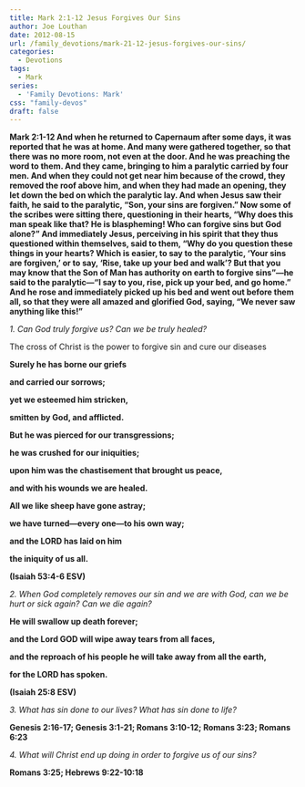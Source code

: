```yaml
---
title: Mark 2:1-12 Jesus Forgives Our Sins
author: Joe Louthan
date: 2012-08-15
url: /family_devotions/mark-21-12-jesus-forgives-our-sins/
categories:
  - Devotions
tags:
  - Mark
series:
  - 'Family Devotions: Mark'
css: "family-devos"
draft: false
---
```

**Mark 2:1-12 And when he returned to Capernaum after some days, it was reported that he was at home. And many were gathered together, so that there was no more room, not even at the door. And he was preaching the word to them. And they came, bringing to him a paralytic carried by four men. And when they could not get near him because of the crowd, they removed the roof above him, and when they had made an opening, they let down the bed on which the paralytic lay. And when Jesus saw their faith, he said to the paralytic, “Son, your sins are forgiven.” Now some of the scribes were sitting there, questioning in their hearts, “Why does this man speak like that? He is blaspheming! Who can forgive sins but God alone?” And immediately Jesus, perceiving in his spirit that they thus questioned within themselves, said to them, “Why do you question these things in your hearts? Which is easier, to say to the paralytic, ‘Your sins are forgiven,’ or to say, ‘Rise, take up your bed and walk’? But that you may know that the Son of Man has authority on earth to forgive sins”—he said to the paralytic—“I say to you, rise, pick up your bed, and go home.” And he rose and immediately picked up his bed and went out before them all, so that they were all amazed and glorified God, saying, “We never saw anything like this!”**

_1. Can God truly forgive us? Can we be truly healed?_

The cross of Christ is the power to forgive sin and cure our diseases
  
**Surely he has borne our griefs**
  
 **and carried our sorrows;**
  
 **yet we esteemed him stricken,**
  
 **smitten by God, and afflicted.**
  
 **But he was pierced for our transgressions;**
  
 **he was crushed for our iniquities;**
  
 **upon him was the chastisement that brought us peace,**
  
 **and with his wounds we are healed.**
  
 **All we like sheep have gone astray;**
  
 **we have turned—every one—to his own way;**
  
 **and the LORD has laid on him**
  
 **the iniquity of us all.**
  
**(Isaiah 53:4-6 ESV)**

_2. When God completely removes our sin and we are with God, can we be hurt or sick again? Can we die again?_

**He will swallow up death forever;**
  
 **and the Lord GOD will wipe away tears from all faces,**
  
 **and the reproach of his people he will take away from all the earth,**
  
 **for the LORD has spoken.**
  
**(Isaiah 25:8 ESV)**

_3. What has sin done to our lives? What has sin done to life?_

**Genesis 2:16-17; Genesis 3:1-21; Romans 3:10-12; Romans 3:23; Romans 6:23**

_4. What will Christ end up doing in order to forgive us of our sins?_

**Romans 3:25; Hebrews 9:22-10:18**

&nbsp;



 [1]: https://i0.wp.com/theologic.us/wp-content/uploads/2012/08/mark-sunday-of-the-paralytic1-300x219.jpg